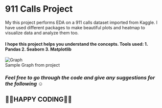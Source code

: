 <h1><b> 911 Calls Project </h1></b>  

My this project performs EDA on a 911 calls dataset imported from Kaggle. I have used different packages to make beautiful plots and heatmap to visualize data and analyze them too.  
<h4>I hope this project helps you understand the concepts. Tools used:  
  1. Pandas  
  2. Seaborn  
  3. Matplotlib  
</h4>  

![Graph](https://i.imgur.com/HB7CGrz.png)  
Sample Graph from project

    
  
  
### *Feel free to go through the code and give any suggestions for the following ☺*
  
  
  ## 👩‍💻**HAPPY CODING**👨‍💻

